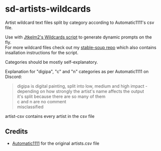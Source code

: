 # sd-artists-wildcards

Artist wildcard text files split by category according to Automatic1111's csv file.

Use with [Jtkelm2's Wildcards script](https://github.com/jtkelm2/stable-diffusion-webui-1/blob/master/scripts/wildcards.py) to generate dynamic prompts on the fly.  
For more wildcard files check out my [stable-soup repo](https://github.com/Lopyter/stable-soup-prompts) which also contains insallation instructions for the script.

Categories should be mostly self-explanatory.

Explanation for "digipa", "c" and "n" categories as per Automatic1111 on Discord:

> digipa is digital painting, split into low, medium and high impact - depending on how strongly the artist's name affects the output  
> it's split because there are so many of them  
> c and n are no comment  
>misclassified  

artist-csv contains every artist in the csv file

## Credits

* [Automatic1111](https://github.com/AUTOMATIC1111) for the original artists.csv file
